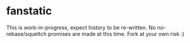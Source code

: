 fanstatic
=========

This is work-in-progress, expect history to be re-written. No no-rebase/squeltch promises are made at this time. Fork at your own risk :)
